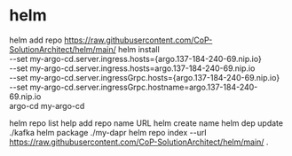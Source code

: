 # helm

helm add repo https://raw.githubusercontent.com/CoP-SolutionArchitect/helm/main/
helm install \
    --set my-argo-cd.server.ingress.hosts={argo.137-184-240-69.nip.io}      \
    --set my-argo-cd.server.ingress.hosts=argo.137-184-240-69.nip.io        \
    --set my-argo-cd.server.ingressGrpc.hosts={argo.137-184-240-69.nip.io}  \
    --set my-argo-cd.server.ingressGrpc.hostname=argo.137-184-240-69.nip.io  \
    argo-cd my-argo-cd 


helm repo list 
help add repo name URL
helm create name 
helm dep update ./kafka
helm package ./my-dapr
helm repo index --url https://raw.githubusercontent.com/CoP-SolutionArchitect/helm/main/ .
